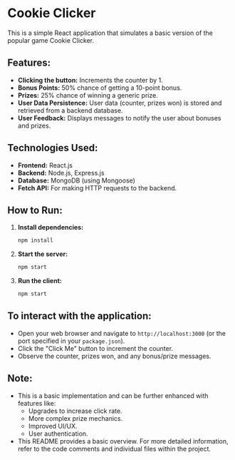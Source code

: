 
# Cookie Clicker

This is a simple React application that simulates a basic version of the popular game Cookie Clicker.

## Features:

- **Clicking the button:** Increments the counter by 1.
- **Bonus Points:** 50% chance of getting a 10-point bonus.
- **Prizes:** 25% chance of winning a generic prize.
- **User Data Persistence:** User data (counter, prizes won) is stored and retrieved from a backend database.
- **User Feedback:** Displays messages to notify the user about bonuses and prizes.

## Technologies Used:

- **Frontend:** React.js
- **Backend:** Node.js, Express.js
- **Database:** MongoDB (using Mongoose)
- **Fetch API:** For making HTTP requests to the backend.


## How to Run:

1. **Install dependencies:**
   ```bash
   npm install
   ```

2. **Start the server:**
   ```bash
   npm start
   ```

3. **Run the client:**
   ```bash
   npm start 
   ```

## To interact with the application:

- Open your web browser and navigate to `http://localhost:3000` (or the port specified in your `package.json`).
- Click the "Click Me" button to increment the counter.
- Observe the counter, prizes won, and any bonus/prize messages.

## Note:

- This is a basic implementation and can be further enhanced with features like:
    - Upgrades to increase click rate.
    - More complex prize mechanics.
    - Improved UI/UX.
    - User authentication.
- This README provides a basic overview. For more detailed information, refer to the code comments and individual files within the project.